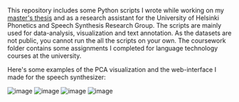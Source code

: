 This repository includes some Python scripts I wrote while working on my [master's thesis](http://urn.fi/URN:NBN:fi:hulib-202206152518) and as a research assistant for the University of Helsinki Phonetics and Speech Synthesis Research Group. The scripts are mainly used for data-analysis, visualization and text annotation. As the datasets are not public, you cannot run the all the scripts on your own. The coursework folder contains some assignments I completed for language technology courses at the university.

Here's some examples of the PCA visualization and the web-interface I made for the speech synthesizer:

![image](https://user-images.githubusercontent.com/77778762/234274202-8ba3d723-f1a9-427e-ad99-8630c4a68adc.png)
![image](https://user-images.githubusercontent.com/77778762/234274433-7ae67d1e-464d-419a-8325-f9cf89875271.png)
![image](https://user-images.githubusercontent.com/77778762/234274503-64f94a89-1cfe-410c-ac2f-3987e55c3c9b.png)
![image](https://user-images.githubusercontent.com/77778762/234280089-ccbf63b6-acc7-4a6f-8b28-444ce43aa624.png)

